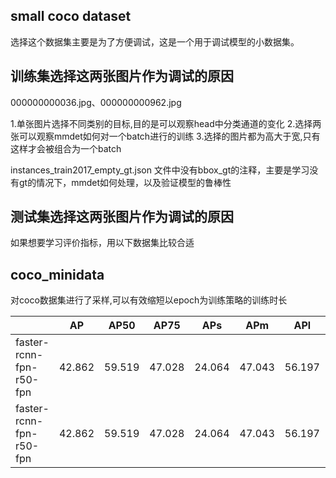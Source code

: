 ## small coco dataset
选择这个数据集主要是为了方便调试，这是一个用于调试模型的小数据集。

## 训练集选择这两张图片作为调试的原因

000000000036.jpg、000000000962.jpg

1.单张图片选择不同类别的目标,目的是可以观察head中分类通道的变化
2.选择两张可以观察mmdet如何对一个batch进行的训练
3.选择的图片都为高大于宽,只有这样才会被组合为一个batch

instances_train2017_empty_gt.json 文件中没有bbox_gt的注释，主要是学习没有gt的情况下，mmdet如何处理，以及验证模型的鲁棒性

## 测试集选择这两张图片作为调试的原因

如果想要学习评价指标，用以下数据集比较合适

## coco_minidata

对coco数据集进行了采样,可以有效缩短以epoch为训练策略的训练时长

|                              | AP      | AP50   | AP75   | APs    | APm    | APl    | epoch    |dataset    |
| ---------------------------- | ------- | ------ | ------ | ------ | ------ | ------ |------ |------ |
| faster-rcnn-fpn-r50-fpn | 42.862  | 59.519 | 47.028 | 24.064 | 47.043 | 56.197 |12 |coco |
| faster-rcnn-fpn-r50-fpn | 42.862  | 59.519 | 47.028 | 24.064 | 47.043 | 56.197 |12 |mini_coco |









